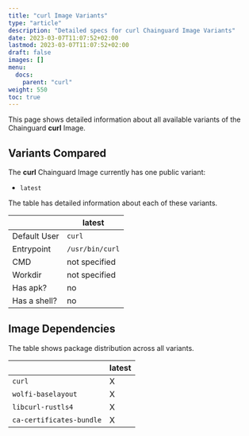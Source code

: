 ```yaml
---
title: "curl Image Variants"
type: "article"
description: "Detailed specs for curl Chainguard Image Variants"
date: 2023-03-07T11:07:52+02:00
lastmod: 2023-03-07T11:07:52+02:00
draft: false
images: []
menu:
  docs:
    parent: "curl"
weight: 550
toc: true
---
```


This page shows detailed information about all available variants of the Chainguard **curl** Image.

## Variants Compared
The **curl** Chainguard Image currently has one public variant: 

- `latest`

The table has detailed information about each of these variants.

|              | latest          |
|--------------|-----------------|
| Default User | `curl`          |
| Entrypoint   | `/usr/bin/curl` |
| CMD          | not specified   |
| Workdir      | not specified   |
| Has apk?     | no              |
| Has a shell? | no              |

## Image Dependencies
The table shows package distribution across all variants.

|                          | latest |
|--------------------------|--------|
| `curl`                   | X      |
| `wolfi-baselayout`       | X      |
| `libcurl-rustls4`        | X      |
| `ca-certificates-bundle` | X      |
